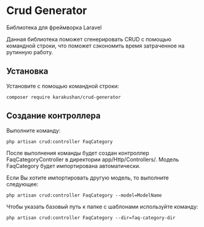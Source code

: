 # Crud Generator
Библиотека для фреймворка Laravel

Данная библиотека поможет сгенерировать CRUD с помощью командной строки, что поможет сэкономить время затраченное на рутинную работу.

## Установка

Установите с помощью командной строки:

``composer require karakushan/crud-generator``

## Создание контроллера
Выполните команду:

``php artisan crud:controller FaqCategory``

После выполнения команды будет создан контроллер FaqCategoryController в директории app/Http/Controllers/. 
Модель FaqCategory будет импортирована автоматически. 

Если Вы хотите импортировать другую модель, то выполните следующее:

``php artisan crud:controller FaqCategory --model=ModelName``

Чтобы указать базовый путь к папке с шаблонами используйте команду:

``php artisan crud:controller FaqCategory --dir=faq-category-dir``




